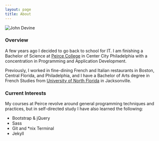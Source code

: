 ```yaml
---
layout: page
title: About
---
```


<img class="about-img" src="{{ site.baseurl }}/assets/img/me.jpg" alt="John Devine">

### Overview

A few years ago I decided to go back to school for IT. I am finishing a Bachelor of Science at [Peirce College](https://www.peirce.edu "Peirce College") in Center City Philadelphia with a concentration in Programming and Application Development.

Previously, I worked in fine-dining French and Italian restaurants in Boston, Central Florida, and Philadelphia, and I have a Bachelor of Arts degree in French Studies from [University of North Florida](https://www.unf.edu "University of North Florida") in Jacksonville.

### Current Interests

My courses at Peirce revolve around general programming techniques and practices, but in self-directed study I have also learned the following:

* Bootstrap & jQuery
* Sass
* Git and *nix Terminal
* Jekyll